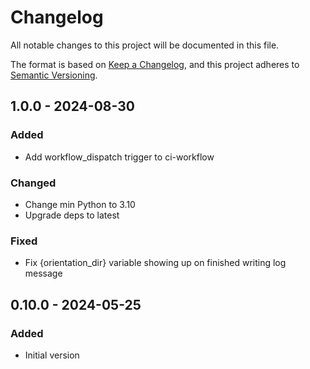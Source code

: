 # Changelog

All notable changes to this project will be documented in this file.

The format is based on [Keep a Changelog](https://keepachangelog.com/en/1.0.0/),
and this project adheres to [Semantic Versioning](https://semver.org/spec/v2.0.0.html).

## 1.0.0 - 2024-08-30
### Added
- Add workflow_dispatch trigger to ci-workflow

### Changed
- Change min Python to 3.10
- Upgrade deps to latest

### Fixed
- Fix {orientation_dir} variable showing up on finished writing log message

## 0.10.0 - 2024-05-25
### Added
- Initial version

